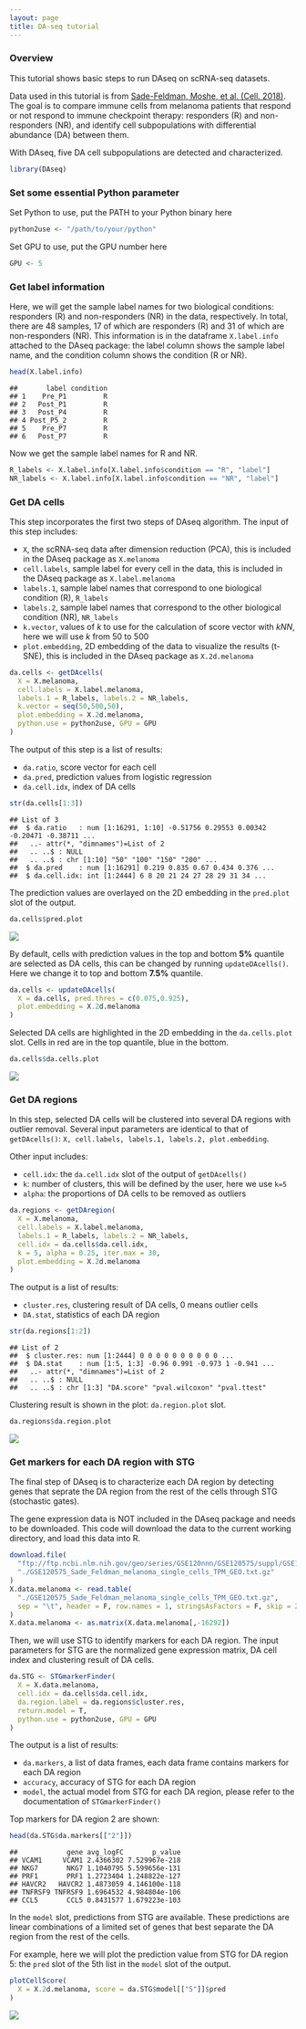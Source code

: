 ```yaml
---
layout: page
title: DA-seq tutorial
---
```


### Overview

This tutorial shows basic steps to run DAseq on scRNA-seq datasets.

Data used in this tutorial is from [Sade-Feldman, Moshe, et al. (Cell.
2018)](https://www.sciencedirect.com/science/article/pii/S0092867418313941).
The goal is to compare immune cells from melanoma patients that respond
or not respond to immune checkpoint therapy: responders (R) and
non-responders (NR), and identify cell subpopulations with differential
abundance (DA) between them.

With DAseq, five DA cell subpopulations are detected and characterized.

``` r
library(DAseq)
```

### Set some essential Python parameter

Set Python to use, put the PATH to your Python binary here

``` r
python2use <- "/path/to/your/python"
```

Set GPU to use, put the GPU number here

``` r
GPU <- 5
```

### Get label information

Here, we will get the sample label names for two biological conditions:
responders (R) and non-responders (NR) in the data, respectively. In
total, there are 48 samples, 17 of which are responders (R) and 31 of
which are non-responders (NR). This information is in the dataframe
`X.label.info` attached to the DAseq package: the label column shows the
sample label name, and the condition column shows the condition (R or
NR).

``` r
head(X.label.info)
```

    ##       label condition
    ## 1    Pre_P1         R
    ## 2   Post_P1         R
    ## 3   Post_P4         R
    ## 4 Post_P5_2         R
    ## 5    Pre_P7         R
    ## 6   Post_P7         R

Now we get the sample label names for R and NR.

``` r
R_labels <- X.label.info[X.label.info$condition == "R", "label"]
NR_labels <- X.label.info[X.label.info$condition == "NR", "label"]
```

### Get DA cells

This step incorporates the first two steps of DAseq algorithm. The input
of this step includes:

-   `X`, the scRNA-seq data after dimension reduction (PCA), this is
    included in the DAseq package as `X.melanoma`
-   `cell.labels`, sample label for every cell in the data, this is
    included in the DAseq package as `X.label.melanoma`
-   `labels.1`, sample label names that correspond to one biological
    condition (R), `R_labels`
-   `labels.2`, sample label names that correspond to the other
    biological condition (NR), `NR_labels`
-   `k.vector`, values of *k* to use for the calculation of score vector
    with *kNN*, here we will use *k* from 50 to 500
-   `plot.embedding`, 2D embedding of the data to visualize the results
    (t-SNE), this is included in the DAseq package as `X.2d.melanoma`

``` r
da.cells <- getDAcells(
  X = X.melanoma, 
  cell.labels = X.label.melanoma,
  labels.1 = R_labels, labels.2 = NR_labels,
  k.vector = seq(50,500,50),
  plot.embedding = X.2d.melanoma,
  python.use = python2use, GPU = GPU
)
```

The output of this step is a list of results:

-   `da.ratio`, score vector for each cell
-   `da.pred`, prediction values from logistic regression
-   `da.cell.idx`, index of DA cells

``` r
str(da.cells[1:3])
```

    ## List of 3
    ##  $ da.ratio   : num [1:16291, 1:10] -0.51756 0.29553 0.00342 -0.20471 -0.38711 ...
    ##   ..- attr(*, "dimnames")=List of 2
    ##   .. ..$ : NULL
    ##   .. ..$ : chr [1:10] "50" "100" "150" "200" ...
    ##  $ da.pred    : num [1:16291] 0.219 0.835 0.67 0.434 0.376 ...
    ##  $ da.cell.idx: int [1:2444] 6 8 20 21 24 27 28 29 31 34 ...

The prediction values are overlayed on the 2D embedding in the
`pred.plot` slot of the output.

``` r
da.cells$pred.plot
```

![](tutorial_files/figure-markdown_github/unnamed-chunk-7-1.png)

By default, cells with prediction values in the top and bottom **5%**
quantile are selected as DA cells, this can be changed by running
`updateDAcells()`. Here we change it to top and bottom **7.5%**
quantile.

``` r
da.cells <- updateDAcells(
  X = da.cells, pred.thres = c(0.075,0.925),
  plot.embedding = X.2d.melanoma
)
```

Selected DA cells are highlighted in the 2D embedding in the
`da.cells.plot` slot. Cells in red are in the top quantile, blue in the
bottom.

``` r
da.cells$da.cells.plot
```

![](tutorial_files/figure-markdown_github/unnamed-chunk-9-1.png)

### Get DA regions

In this step, selected DA cells will be clustered into several DA
regions with outlier removal. Several input parameters are identical to
that of `getDAcells()`:
`X, cell.labels, labels.1, labels.2, plot.embedding`.

Other input includes:

-   `cell.idx`: the `da.cell.idx` slot of the output of `getDAcells()`
-   `k`: number of clusters, this will be defined by the user, here we
    use `k=5`
-   `alpha`: the proportions of DA cells to be removed as outliers

``` r
da.regions <- getDAregion(
  X = X.melanoma, 
  cell.labels = X.label.melanoma,
  labels.1 = R_labels, labels.2 = NR_labels, 
  cell.idx = da.cells$da.cell.idx,
  k = 5, alpha = 0.25, iter.max = 30,
  plot.embedding = X.2d.melanoma
)
```

The output is a list of results:

-   `cluster.res`, clustering result of DA cells, 0 means outlier cells
-   `DA.stat`, statistics of each DA region

``` r
str(da.regions[1:2])
```

    ## List of 2
    ##  $ cluster.res: num [1:2444] 0 0 0 0 0 0 0 0 0 0 ...
    ##  $ DA.stat    : num [1:5, 1:3] -0.96 0.991 -0.973 1 -0.941 ...
    ##   ..- attr(*, "dimnames")=List of 2
    ##   .. ..$ : NULL
    ##   .. ..$ : chr [1:3] "DA.score" "pval.wilcoxon" "pval.ttest"

Clustering result is shown in the plot: `da.region.plot` slot.

``` r
da.regions$da.region.plot
```

![](tutorial_files/figure-markdown_github/unnamed-chunk-12-1.png)

### Get markers for each DA region with STG

The final step of DAseq is to characterize each DA region by detecting
genes that seprate the DA region from the rest of the cells through STG
(stochastic gates).

The gene expression data is NOT included in the DAseq package and needs
to be downloaded. This code will download the data to the current
working directory, and load this data into R.

``` r
download.file(
  "ftp://ftp.ncbi.nlm.nih.gov/geo/series/GSE120nnn/GSE120575/suppl/GSE120575_Sade_Feldman_melanoma_single_cells_TPM_GEO.txt.gz",
  "./GSE120575_Sade_Feldman_melanoma_single_cells_TPM_GEO.txt.gz"
)
X.data.melanoma <- read.table(
  "./GSE120575_Sade_Feldman_melanoma_single_cells_TPM_GEO.txt.gz",
  sep = "\t", header = F, row.names = 1, stringsAsFactors = F, skip = 2
)
X.data.melanoma <- as.matrix(X.data.melanoma[,-16292])
```

Then, we will use STG to identify markers for each DA region. The input
parameters for STG are the normalized gene expression matrix, DA cell
index and clustering result of DA cells.

``` r
da.STG <- STGmarkerFinder(
  X = X.data.melanoma,
  cell.idx = da.cells$da.cell.idx,
  da.region.label = da.regions$cluster.res,
  return.model = T,
  python.use = python2use, GPU = GPU
)
```

The output is a list of results:

-   `da.markers`, a list of data frames, each data frame contains
    markers for each DA region
-   `accuracy`, accuracy of STG for each DA region
-   `model`, the actual model from STG for each DA region, please refer
    to the documentation of `STGmarkerFinder()`

Top markers for DA region 2 are shown:

``` r
head(da.STG$da.markers[["2"]])
```

    ##            gene avg_logFC       p_value
    ## VCAM1     VCAM1 2.4366302 7.529967e-218
    ## NKG7       NKG7 1.1040795 5.599656e-131
    ## PRF1       PRF1 1.2723404 1.248822e-127
    ## HAVCR2   HAVCR2 1.4873059 4.146100e-118
    ## TNFRSF9 TNFRSF9 1.6964532 4.984804e-106
    ## CCL5       CCL5 0.8431577 1.679223e-103

In the `model` slot, predictions from STG are available. These
predictions are linear combinations of a limited set of genes that best
separate the DA region from the rest of the cells.

For example, here we will plot the prediction value from STG for DA
region 5: the `pred` slot of the 5th list in the `model` slot of the
output.

``` r
plotCellScore(
  X = X.2d.melanoma, score = da.STG$model[["5"]]$pred
)
```

![](tutorial_files/figure-markdown_github/unnamed-chunk-16-1.png)
